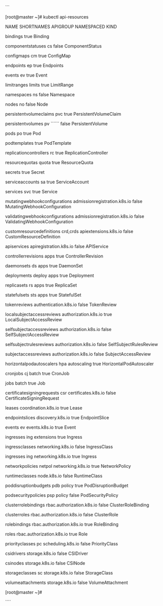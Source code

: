 \`\`\`

\[root@master ~\]\# kubectl api-resources

NAME                              SHORTNAMES   APIGROUP                       NAMESPACED   KIND

bindings                                                                      true         Binding

componentstatuses                 cs                                          false        ComponentStatus

configmaps                        cm                                          true         ConfigMap

endpoints                         ep                                          true         Endpoints

events                            ev                                          true         Event

limitranges                       limits                                      true         LimitRange

namespaces                        ns                                          false        Namespace

nodes                             no                                          false        Node

persistentvolumeclaims            pvc                                         true         PersistentVolumeClaim

persistentvolumes                 pv                                  \`\`\`\`\`\`        false        PersistentVolume

pods                              po                                          true         Pod

podtemplates                                                                  true         PodTemplate

replicationcontrollers            rc                                          true         ReplicationController

resourcequotas                    quota                                       true         ResourceQuota

secrets                                                                       true         Secret

serviceaccounts                   sa                                          true         ServiceAccount

services                          svc                                         true         Service

mutatingwebhookconfigurations                  admissionregistration.k8s.io   false        MutatingWebhookConfiguration

validatingwebhookconfigurations                admissionregistration.k8s.io   false        ValidatingWebhookConfiguration

customresourcedefinitions         crd,crds     apiextensions.k8s.io           false        CustomResourceDefinition

apiservices                                    apiregistration.k8s.io         false        APIService

controllerrevisions                            apps                           true         ControllerRevision

daemonsets                        ds           apps                           true         DaemonSet

deployments                       deploy       apps                           true         Deployment

replicasets                       rs           apps                           true         ReplicaSet

statefulsets                      sts          apps                           true         StatefulSet

tokenreviews                                   authentication.k8s.io          false        TokenReview

localsubjectaccessreviews                      authorization.k8s.io           true         LocalSubjectAccessReview

selfsubjectaccessreviews                       authorization.k8s.io           false        SelfSubjectAccessReview

selfsubjectrulesreviews                        authorization.k8s.io           false        SelfSubjectRulesReview

subjectaccessreviews                           authorization.k8s.io           false        SubjectAccessReview

horizontalpodautoscalers          hpa          autoscaling                    true         HorizontalPodAutoscaler

cronjobs                          cj           batch                          true         CronJob

jobs                                           batch                          true         Job

certificatesigningrequests        csr          certificates.k8s.io            false        CertificateSigningRequest

leases                                         coordination.k8s.io            true         Lease

endpointslices                                 discovery.k8s.io               true         EndpointSlice

events                            ev           events.k8s.io                  true         Event

ingresses                         ing          extensions                     true         Ingress

ingressclasses                                 networking.k8s.io              false        IngressClass

ingresses                         ing          networking.k8s.io              true         Ingress

networkpolicies                   netpol       networking.k8s.io              true         NetworkPolicy

runtimeclasses                                 node.k8s.io                    false        RuntimeClass

poddisruptionbudgets              pdb          policy                         true         PodDisruptionBudget

podsecuritypolicies               psp          policy                         false        PodSecurityPolicy

clusterrolebindings                            rbac.authorization.k8s.io      false        ClusterRoleBinding

clusterroles                                   rbac.authorization.k8s.io      false        ClusterRole

rolebindings                                   rbac.authorization.k8s.io      true         RoleBinding

roles                                          rbac.authorization.k8s.io      true         Role

priorityclasses                   pc           scheduling.k8s.io              false        PriorityClass

csidrivers                                     storage.k8s.io                 false        CSIDriver

csinodes                                       storage.k8s.io                 false        CSINode

storageclasses                    sc           storage.k8s.io                 false        StorageClass

volumeattachments                              storage.k8s.io                 false        VolumeAttachment

\[root@master ~\]\#

\`\`\`\`

